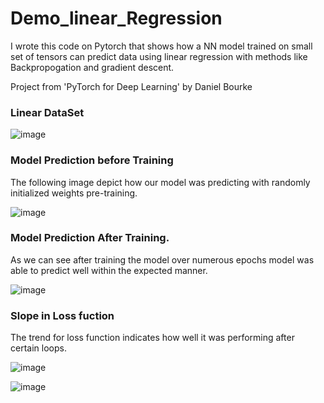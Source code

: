 # Demo_linear_Regression
I wrote this code on Pytorch that shows how a NN model trained on small set of tensors can predict data using linear regression with methods like Backpropogation and gradient descent. 

Project from 'PyTorch for Deep Learning' by Daniel Bourke

### Linear DataSet 

![image](https://github.com/jsainiML/Demo_linear_Regression/assets/135480841/aba296fb-924d-40fa-ac6d-226d616d49b6)

### Model Prediction before Training 

The following image depict how our model was predicting with randomly initialized weights pre-training. 

![image](https://github.com/jsainiML/Demo_linear_Regression/assets/135480841/4766f707-4b50-4717-9e16-4902a4499620)

### Model Prediction After Training.

As we can see after training the model over numerous epochs model was able to predict well within the expected manner.

![image](https://github.com/jsainiML/Demo_linear_Regression/assets/135480841/3276cb3f-0a17-4aaf-afa3-db7635b08c4a)

### Slope in Loss fuction 

The trend for loss function indicates how well it was performing after certain loops. 

![image](https://github.com/jsainiML/Demo_linear_Regression/assets/135480841/efabe774-6200-48f5-b762-d56f9083d4a6)

![image](https://github.com/jsainiML/Demo_linear_Regression/assets/135480841/ab63df3d-b9f0-43a8-b6ea-b940bf00866c)






